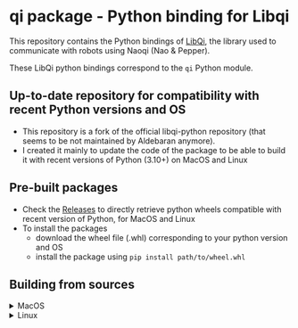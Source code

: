# qi package - Python binding for Libqi

This repository contains the Python bindings of [LibQi](https://github.com/funwithagents/libqi), the library used to communicate with robots using Naoqi (Nao & Pepper).

These LibQi python bindings correspond to the  `qi` Python module.

## Up-to-date repository for compatibility with recent Python versions and OS

- This repository is a fork of the official libqi-python repository (that seems to be not maintained by Aldebaran anymore).
- I created it mainly to update the code of the package to be able to build it with recent versions of Python (3.10+) on MacOS and Linux

## Pre-built packages

- Check the [Releases](https://github.com/funwithagents/libqi-python/releases) to directly retrieve python wheels compatible with recent version of Python, for MacOS and Linux
- To install the packages
    - download the wheel file (.whl) corresponding to your python version and OS
    - install the package using `pip install path/to/wheel.whl`

## Building from sources

<details>
<summary>MacOS</summary>

>[!NOTE]
>💡 This has been tested on a Mac with arm64 architecture & MacOS Sequoia (15.3.1)

- setup you python installation (you can use pyenv if you want to be able to choose a specific Python version)
    - `pyenv install 3.13`
    - `pyenv global 3.13`
- setup a python environment and switch to it (for example using venv)
    - `python -m venv ~/py-venv/py3.13-buildlibqipython`
    - `source ~/py-venv/py3.13-buildlibqipython/bin/activate`
- install needed python packages
    - `pip install -r requirements_macos.txt`
- clone this repository and go to the root of it
- generate (if not already done) your conan profile
    - `conan profile detect`
- check you conan profile
    - `cat ~/.conan2/profiles/default`
    - it should display something similar to this
        
        ```
        [settings]
        arch=armv8
        build_type=Release
        compiler=apple-clang
        compiler.cppstd=gnu17
        compiler.libcxx=libc++
        compiler.version=16
        os=Macos
        ```
        
- execute the build script with all the needed steps
    - `chmod +x build_wheel_macos.sh`
    - `./build_wheel_macos.sh`

🥳 **Congratulations**
It should have generated the python wheel : 
- in folder `./dist/fixed/`
- with name similar to `qi-3.1.6-cp313-cp313-macosx_15_0_arm64.whl`
</details>

<details>
<summary>Linux</summary>

>[!NOTE]
>💡 This has been tested on a x86_64 architecture & Ubuntu 22.04

- install c++ compiler
    - `sudo apt-get install build-essential`
- setup you python installation (you can use pyenv if you want to be able to choose a specific Python version)
    - `pyenv install 3.13`
    - `pyenv global 3.13`
- setup a python environment and switch to it (for example using venv)
    - `python -m venv ~/py-venv/py3.13-buildlibqipython`
    - `source ~/py-venv/py3.13-buildlibqipython/bin/activate`
- install needed python packages
    - `pip install -r requirements_linux.txt`
- clone this repository and go to the root of it
- generate (if not already done) your conan profile
    - `conan profile detect`
- check you conan profile
    - `cat $HOME/.conan2/profiles/default`
    - it should display something similar to this
        
        ```
        [settings]
        arch=x86_64
        build_type=Release
        compiler=gcc
        compiler.cppstd=gnu17
        compiler.libcxx=libstdc++11
        compiler.version=11
        os=Linux
        ```
        
- execute the build script with all the needed steps
    - `chmod +x build_wheel_linux.sh`
    - `./build_wheel_linux.sh`

🥳 **Congratulations**
It should have generated the python wheel : 
- in folder `./dist/fixed/`
- with name similar to `qi-3.1.6-cp313-cp313-manylinux_2_34_x86_64.whl`
</details>
